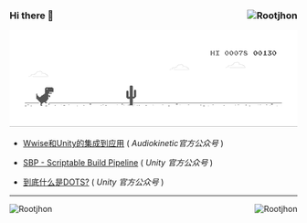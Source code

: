 ### Hi there 👋  <img align="right" src="https://profile-counter.glitch.me/Rootjhon/count.svg" alt="Rootjhon" />

![dino](./dino.gif)


- [Wwise和Unity的集成到应用](https://mp.weixin.qq.com/s/OdSXYtnrQMQkOdGvgZd6rw)  ( *Audiokinetic官方公众号* )

- [SBP - Scriptable Build Pipeline](https://mp.weixin.qq.com/s/sZIq6FfPz9JrcAhTbXX3iQ) ( *Unity 官方公众号* )

- [到底什么是DOTS?](https://mp.weixin.qq.com/s/Ia7nB6z21hu4ZFLTOxc_aw)  ( *Unity 官方公众号* )


----


<img align="left" src="https://github-readme-stats.vercel.app/api/top-langs/?username=Rootjhon&hide=html" alt="Rootjhon" />

<img align="right" src="https://github-readme-stats.vercel.app/api?username=Rootjhon&show_icons=true&hide=issues&count_private=true" alt="Rootjhon" />

<br clear="left"/>
